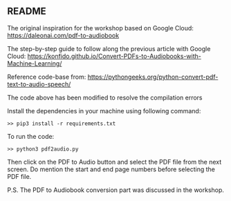 ## README

The original inspiration for the workshop based on Google Cloud:
https://daleonai.com/pdf-to-audiobook

The step-by-step guide to follow along the previous article with Google Cloud:
https://konfido.github.io/Convert-PDFs-to-Audiobooks-with-Machine-Learning/

Reference code-base from:
https://pythongeeks.org/python-convert-pdf-text-to-audio-speech/

The code above has been modified to resolve the compilation errors

Install the dependencies in your machine using following command:
```python3
>> pip3 install -r requirements.txt
```

To run the code:
```python3
>> python3 pdf2audio.py
```

Then click on the PDF to Audio button and select the PDF file from the next screen. Do mention the start and end page numbers before selecting the PDF file.

P.S. The PDF to Audiobook conversion part was discussed in the workshop.
